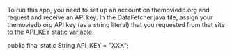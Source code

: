 To run this app, you need to set up an account on themoviedb.org and request and receive an API key. In the DataFetcher.java file, assign your themoviedb.org API key (as a string literal) that you requested from that site to the API_KEY static variable:

public final static String API_KEY = "XXX";


